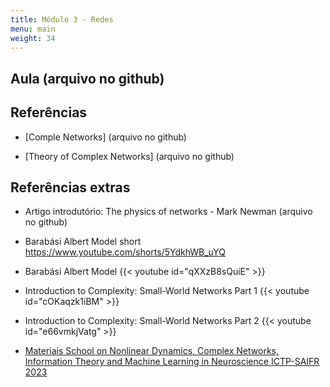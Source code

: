 ```yaml
---
title: Módulo 3 - Redes
menu: main
weight: 34
---
```


## Aula (arquivo no github)

## Referências

- [Comple Networks] (arquivo no github)
<!-- ComplexNetworks_SmallWorld_Random_ScaleFree_BARABASI2002.pdf) -->
- [Theory of Complex Networks] <!-- (THEORY_OF_COMPLEX_NETWORKS_BAARDEWIJK2010.pdf) -->
 (arquivo no github)

 ## Referências extras

- Artigo introdutório: The physics of networks - Mark Newman (arquivo no github)
- Barabási Albert Model short https://www.youtube.com/shorts/5YdkhWB_uYQ
- Barabási Albert Model
  {{< youtube id="qXXzB8sQuiE" >}}
- Introduction to Complexity: Small-World Networks Part 1
  {{< youtube id="cOKaqzk1iBM" >}}
- Introduction to Complexity: Small-World Networks Part 2
  {{< youtube id="e66vmkjVatg" >}}

- [Materiais School on Nonlinear Dynamics, Complex Networks, Information Theory and Machine Learning in Neuroscience ICTP-SAIFR 2023](https://www.ictp-saifr.org/nld2023/)